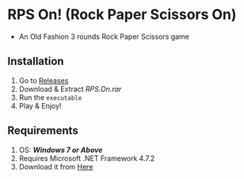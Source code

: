 ﻿# RPS On! (Rock Paper Scissors On)
* An Old Fashion 3 rounds Rock Paper Scissors game
## Installation
1. Go to [Releases](https://github.com/BLAK3STORM/RPS_On/releases/tag/v1.0.0.0)
2. Download & Extract *RPS.On.rar*
3. Run the ```executable```
4. Play & Enjoy!
## Requirements
1. OS: ***Windows 7 or Above***
2. Requires Microsoft .NET Framework 4.7.2
3. Download it from [Here](https://dotnet.microsoft.com/en-us/download/dotnet-framework/net472)
